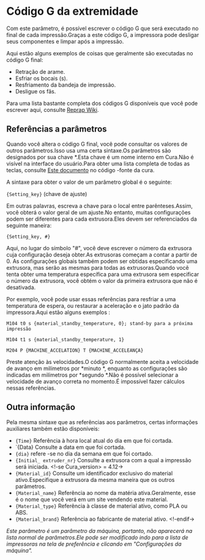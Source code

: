 Código G da extremidade
====
Com este parâmetro, é possível escrever o código G que será executado no final de cada impressão.Graças a este código G, a impressora pode desligar seus componentes e limpar após a impressão.

Aqui estão alguns exemplos de coisas que geralmente são executadas no código G final:

* Retração de arame.
* Esfriar os bocais (s).
* Resfriamento da bandeja de impressão.
* Desligue os fãs.

Para uma lista bastante completa dos códigos G disponíveis que você pode escrever aqui, consulte [Reprap Wiki](https://reprap.org/wiki/G-Code).

Referências a parâmetros
----
Quando você altera o código G final, você pode consultar os valores de outros parâmetros.Isso usa uma certa sintaxe.Os parâmetros são designados por sua chave *.Esta chave é um nome interno em Cura.Não é visível na interface do usuário.Para obter uma lista completa de todas as teclas, consulte [Este documento](https://github.com/ultimaker/cura/blob/master/resources/definitions/fdmprinter.def.json) no código -fonte da cura.

A sintaxe para obter o valor de um parâmetro global é o seguinte:

`{Setting_key}` (chave de ajuste)

Em outras palavras, escreva a chave para o local entre parênteses.Assim, você obterá o valor geral de um ajuste.No entanto, muitas configurações podem ser diferentes para cada extrusora.Eles devem ser referenciados da seguinte maneira:

`{Setting_key, #}`

Aqui, no lugar do símbolo "#", você deve escrever o número da extrusora cuja configuração deseja obter.As extrusoras começam a contar a partir de 0. As configurações globais também podem ser obtidas especificando uma extrusora, mas serão as mesmas para todas as extrusoras.Quando você tenta obter uma temperatura específica para uma extrusora sem especificar o número da extrusora, você obtém o valor da primeira extrusora que não é desativada.

Por exemplo, você pode usar essas referências para resfriar a uma temperatura de espera, ou restaurar a aceleração e o jato padrão da impressora.Aqui estão alguns exemplos :

`M104 t0 s {material_standby_temperature, 0}; stand-by para a próxima impressão`

`M104 t1 s {material_standby_temperature, 1}`

`M204 P {MACHINE_ACCELATION} T {MACHINE_ACCELEANÇA}`

Preste atenção às velocidades.O código G normalmente aceita a velocidade de avanço em milímetros por *minuto *, enquanto as configurações são indicadas em milímetros por *segundo *.Não é possível selecionar a velocidade de avanço correta no momento.É impossível fazer cálculos nessas referências.

Outra informação
----
Pela mesma sintaxe que as referências aos parâmetros, certas informações auxiliares também estão disponíveis:

* `{Time}` Referência à hora local atual do dia em que foi cortada.
* `{Data} Consulte a data em que foi cortada.
* `{dia}` refere -se no dia da semana em que foi cortado.
* `{Initial_ extruder_nr}` Consulte a extrusora com a qual a impressão será iniciada.
<!-se Cura_version> = 4.12->
* `{Material_id}` Consulte um identificador exclusivo do material ativo.Especifique a extrusora da mesma maneira que os outros parâmetros.
* `{Material_name}` Referência ao nome da matéria ativa.Geralmente, esse é o nome que você verá em um site vendendo este material.
* `{Material_type}` Referência à classe de material ativo, como PLA ou ABS.
* `{Material_brand}` Referência ao fabricante de material ativo.
<!-endif->

*Este parâmetro é um parâmetro da máquina, portanto, não aparecerá na lista normal de parâmetros.Ele pode ser modificado indo para a lista de impressoras na tela de preferência e clicando em "Configurações da máquina".*